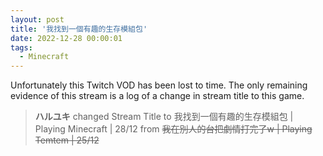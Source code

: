 ```yaml
---
layout: post
title: '我找到一個有趣的生存模組包'
date: 2022-12-28 00:00:01
tags:
  - Minecraft
---
```


Unfortunately this Twitch VOD has been lost to time. The only remaining evidence of this stream is a log of a change in
stream title to this game.

> **ハルユキ** changed Stream Title to 我找到一個有趣的生存模組包 &#124; Playing Minecraft &#124; 28/12 from ~~我在別人的台把劇情打完了w &#124; Playing Temtem &#124; 25/12~~